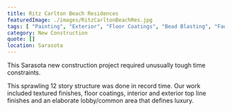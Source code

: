 ```yaml
---
title: Ritz Carlton Beach Residences
featuredImage: ./images/RitzCarltonBeachRes.jpg
tags: [ "Painting", "Exterior", "Floor Coatings", "Bead Blasting", "Faux Finishes", "Multi-Unit Residential", "Interior" ]
category: New Construction
quote: []
location: Sarasota
---
```

This Sarasota new construction project required unusually tough time
constraints.

This sprawling 12 story structure was done in record time. Our work included
textured finishes, floor coatings, interior and exterior top line finishes and
an elaborate lobby/common area that defines luxury.
